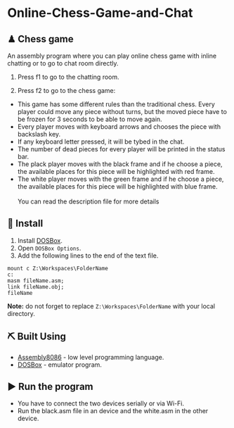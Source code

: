 # Online-Chess-Game-and-Chat

## ♟ Chess game <a name = "unit"></a>
An assembly program where you can play online chess game with inline chatting or to go to chat room directly.
1. Press f1 to go to the chatting room.

2. Press f2 to go to the chess game:<br />
* This game has some different rules than the traditional chess. Every player could move any piece without turns, but the moved piece have to be frozen for 3 seconds to be able to move again.<br />
* Every player moves with keyboard arrows and chooses the piece with backslash key.
* If any keyboard letter pressed, it will be tybed in the chat.
* The number of dead pieces for every player will be printed in the status bar.
* The plack player moves with the black frame and if he choose a piece, the available places for this piece will be highlighted with red frame.
* The white player moves with the green frame and if he choose a piece, the available places for this piece will be highlighted with blue frame.<br /><br />
You can read the description file for more details 
<!-- <p align="center">
    <img width=800px height=410px src="https://github.com/aashrafh/CMP201A/blob/master/Execution%20Unit/test/TestCaseAfterOrg1.PNG" alt="ExecutionUnitDeom">
  <img width=800px height=410px src="https://github.com/aashrafh/CMP201A/blob/master/Execution%20Unit/test/Test2.PNG" alt="ExecutionUnitDeom">
 </p> -->

## 🏁 Install <a name = "Install"></a>
1. Install [DOSBox](https://www.dosbox.com/).
2. Open ```DOSBox Options```.
3. Add the following lines to the end of the text file.
```
mount c Z:\Workspaces\FolderName
c:
masm fileName.asm;
link fileName.obj;
fileName
```
**Note:** do not forget to replace ```Z:\Workspaces\FolderName``` with your local directory.

## ⛏️ Built Using <a name = "tech"></a>
- [Assembly8086](https://en.wikipedia.org/wiki/X86_assembly_language) - low level programming language.
- [DOSBox](https://www.dosbox.com/) - emulator program.

## ▶ Run the program <a name = "unit"></a>
* You have to connect the two devices serially or via Wi-Fi.<br />
* Run the black.asm file in an device and the white.asm in the other device.
